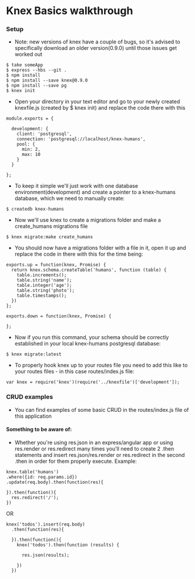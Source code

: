 # Knex Basics walkthrough

### Setup
* Note: new versions of knex have a couple of bugs, so it's advised to specifically download an older version(0.9.0) until those issues get worked out
```
$ take someApp
$ express --hbs --git .
$ npm install
$ npm install --save knex@0.9.0
$ npm install --save pg
$ knex init
```
* Open your directory in your text editor and go to your newly created knexfile.js (created by $ knex init) and replace the code there with this

```
module.exports = {

  development: {
    client: 'postgresql',
    connection: 'postgresql://localhost/knex-humans',
    pool: {
      min: 2,
      max: 10
    }
  }

};
```

* To keep it simple we'll just work with one database environment(development) and create a pointer to a knex-humans database, which we need to manually create:

```
$ createdb knex-humans
```
* Now we'll use knex to create a migrations folder and make a create_humans migrations file

```
$ knex migrate:make create_humans
```

* You should now have a migrations folder with a file in it, open it up and replace the code in there with this for the time being:

```
exports.up = function(knex, Promise) {
  return knex.schema.createTable('humans', function (table) {
    table.increments();
    table.string('name');
    table.integer('age');
    table.string('photo');
    table.timestamps();
  })
};

exports.down = function(knex, Promise) {

};
```

* Now if you run this command, your schema should be correctly established in your local knex-humans postgresql database:

```
$ knex migrate:latest
```

* To properly hook knex up to your routes file you need to add this like to your routes files - in this case routes/index.js file:

```
var knex = require('knex')(require('../knexfile')['development']);
```

### CRUD examples
* You can find examples of some basic CRUD in the routes/index.js file of this application

#### Something to be aware of:
* Whether you're using res.json in an express/angular app or using res.render or res.redirect many times you'll need to create 2 .then statements and insert res.json/res.render or res.redirect in the second .then in order for them properly execute. Example:

```
knex.table('humans')
.where({id: req.params.id})
.update(req.body).then(function(res){

}).then(function(){
  res.redirect('/');
})
```

OR

```
knex('todos').insert(req.body)
  .then(function(res){

  }).then(function(){
    knex('todos').then(function (results) {

      res.json(results);

    })
  })
```
